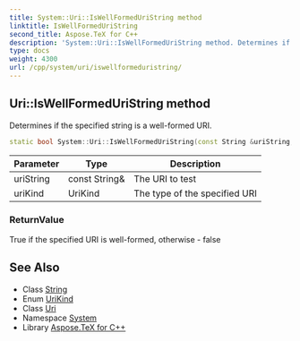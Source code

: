 ```yaml
---
title: System::Uri::IsWellFormedUriString method
linktitle: IsWellFormedUriString
second_title: Aspose.TeX for C++
description: 'System::Uri::IsWellFormedUriString method. Determines if the specified string is a well-formed URI in C++.'
type: docs
weight: 4300
url: /cpp/system/uri/iswellformeduristring/
---
```

## Uri::IsWellFormedUriString method


Determines if the specified string is a well-formed URI.

```cpp
static bool System::Uri::IsWellFormedUriString(const String &uriString, UriKind uriKind)
```


| Parameter | Type | Description |
| --- | --- | --- |
| uriString | const String\& | The URI to test |
| uriKind | UriKind | The type of the specified URI |

### ReturnValue

True if the specified URI is well-formed, otherwise - false

## See Also

* Class [String](../../string/)
* Enum [UriKind](../../urikind/)
* Class [Uri](../)
* Namespace [System](../../)
* Library [Aspose.TeX for C++](../../../)

